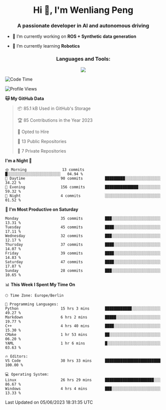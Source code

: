 <h1 align="center">Hi 👋, I'm Wenliang Peng</h1>
<h3 align="center">A passionate developer in AI and autonomous driving</h3>

- 🔭 I’m currently working on **ROS + Synthetic data generation**

- 🌱 I’m currently learning **Robotics**

<!-- <h3 align="left">Connect with me:</h3> -->
<!-- <p align="left">
</p> -->

<h3 align="center">Languages and Tools:</h3>
<p align="center">
  <a href="https://skillicons.dev">
    <img src="https://skillicons.dev/icons?i=cpp,ros,docker,azure,git,linux,py,pytorch,cmake,md&perline=5" />
  </a>
</p>


<!-- <p><img align="center" src="https://github-readme-stats.vercel.app/api/top-langs?username=bpwl0121&show_icons=true&locale=en&layout=compact" alt="bpwl0121" /></p> -->

<!-- <p><img align="center" src="https://github-readme-streak-stats.herokuapp.com/?user=bpwl0121&" alt="bpwl0121" /></p> -->

<!--START_SECTION:waka-->
![Code Time](http://img.shields.io/badge/Code%20Time-35%20hrs%2018%20mins-blue)

![Profile Views](http://img.shields.io/badge/Profile%20Views-432-blue)

**🐱 My GitHub Data** 

> 📦 85.1 kB Used in GitHub's Storage 
 > 
> 🏆 85 Contributions in the Year 2023
 > 
> 💼 Opted to Hire
 > 
> 📜 13 Public Repositories 
 > 
> 🔑 7 Private Repositories 
 > 
**I'm a Night 🦉** 

```text
🌞 Morning                13 commits          █░░░░░░░░░░░░░░░░░░░░░░░░   04.94 % 
🌆 Daytime                90 commits          █████████░░░░░░░░░░░░░░░░   34.22 % 
🌃 Evening                156 commits         ███████████████░░░░░░░░░░   59.32 % 
🌙 Night                  4 commits           ░░░░░░░░░░░░░░░░░░░░░░░░░   01.52 % 
```
📅 **I'm Most Productive on Saturday** 

```text
Monday                   35 commits          ███░░░░░░░░░░░░░░░░░░░░░░   13.31 % 
Tuesday                  45 commits          ████░░░░░░░░░░░░░░░░░░░░░   17.11 % 
Wednesday                32 commits          ███░░░░░░░░░░░░░░░░░░░░░░   12.17 % 
Thursday                 37 commits          ████░░░░░░░░░░░░░░░░░░░░░   14.07 % 
Friday                   39 commits          ████░░░░░░░░░░░░░░░░░░░░░   14.83 % 
Saturday                 47 commits          ████░░░░░░░░░░░░░░░░░░░░░   17.87 % 
Sunday                   28 commits          ███░░░░░░░░░░░░░░░░░░░░░░   10.65 % 
```


📊 **This Week I Spent My Time On** 

```text
🕑︎ Time Zone: Europe/Berlin

💬 Programming Languages: 
Python                   15 hrs 3 mins       ████████████░░░░░░░░░░░░░   49.27 % 
Markdown                 6 hrs 2 mins        █████░░░░░░░░░░░░░░░░░░░░   19.77 % 
C++                      4 hrs 40 mins       ████░░░░░░░░░░░░░░░░░░░░░   15.30 % 
CMake                    1 hr 53 mins        ██░░░░░░░░░░░░░░░░░░░░░░░   06.20 % 
YAML                     1 hr 6 mins         █░░░░░░░░░░░░░░░░░░░░░░░░   03.63 % 

🔥 Editors: 
VS Code                  30 hrs 33 mins      █████████████████████████   100.00 % 

💻 Operating System: 
Linux                    26 hrs 29 mins      ██████████████████████░░░   86.67 % 
Windows                  4 hrs 4 mins        ███░░░░░░░░░░░░░░░░░░░░░░   13.33 % 
```


 Last Updated on 05/06/2023 18:31:35 UTC
<!--END_SECTION:waka-->
